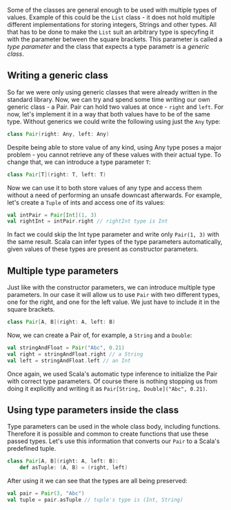 Some of the classes are general enough to be used with multiple types of values. Example of this could be the `List` class - it does not hold multiple different implementations for storing integers, Strings and other types. All that has to be done to make the `List` suit an arbitrary type is specyfing it with the parameter between the square brackets. This parameter is called a *type parameter* and the class that expects a type parametr is a *generic class*.

## Writing a generic class

So far we were only using generic classes that were already written in the standard library. Now, we can try and spend some time writing our own generic class - a Pair. Pair can hold two values at once - `right` and `left`. For now, let's implement it in a way that both values have to be of the same type. Without generics we could write the following using just the `Any` type:

```scala
class Pair(right: Any, left: Any)
```

Despite being able to store value of any kind, using Any type poses a major problem - you cannot retrieve any of these values with their actual type. To change that, we can introduce a type parameter `T`:

```scala
class Pair[T](right: T, left: T)
```

Now we can use it to both store values of any type and access them without a need of performing an unsafe downcast afterwards. For example, let's create a `Tuple` of ints and access one of its values:

```scala
val intPair = Pair[Int](1, 3)
val rightInt = intPair.right // rightInt type is Int
```

In fact we could skip the Int type parameter and write only `Pair(1, 3)` with the same result. Scala can  infer types of the type parameters automatically, given values of these types are present as constructor parameters.

## Multiple type parameters

Just like with the constructor parameters, we can introduce multiple type parameters. In our case it will allow us to use `Pair` with two different types, one for the right, and one for the left value. We just have to include it in the square brackets.

```scala
class Pair[A, B](right: A, left: B)
```

Now, we can create a Pair of, for example, a `String` and a `Double`:

```scala
val stringAndFloat = Pair("Abc", 0.21)
val right = stringAndFloat.right // a String
val left = stringAndFloat.left // an Int
```

Once again, we used Scala's automatic type inference to initialize the Pair with correct type parameters. Of course there is nothing stopping us from doing it explicitly and writing it as `Pair[String, Double]("Abc", 0.21)`.

## Using type parameters inside the class

Type parameters can be used in the whole class body, including functions. Therefore it is possible and common to create functions that use these passed types. Let's use this information that converts our `Pair` to a Scala's predefined tuple.

```scala
class Pair[A, B](right: A, left: B):
    def asTuple: (A, B) = (right, left)
```

After using it we can see that the types are all being preserved:

```scala
val pair = Pair(3, "Abc")
val tuple = pair.asTuple // tuple's type is (Int, String) 
```
